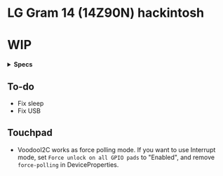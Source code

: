 # LG Gram 14 (14Z90N) hackintosh

# WIP

<details>
<summary><strong>Specs</strong></summary>
</br>

| Model | 14Z90N-V.AR5DK |
| - | - |
| CPU | Intel Core i5-1035G4 |
| GPU | Intel Iris Plus Graphics |
| RAM | M471A1G44AB0-CWE (on-board) |
| SSD | ~~HFS256GD9TNG-L2A0A~~ Intel 7600p |
| LCD | LP140WFA-SPY1 |
| WLAN | Intel Wi-Fi 6 AX201 160MHz |
| Audio | ? |
| BIOS | 20200812 |

* No need to change BIOS settings. (without Secure Boot)

</details>

## To-do
* Fix sleep
* Fix USB

## Touchpad
* VoodooI2C works as force polling mode. If you want to use Interrupt mode, set `Force unlock on all GPIO pads` to "Enabled", and remove `force-polling` in DeviceProperties.